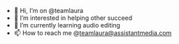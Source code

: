- 👋 Hi, I’m on @teamlaura
- 👀 I’m interested in helping other succeed 
- 🌱 I’m currently learning audio editing
- 📫 How to reach me @teamlaura@assistantmedia.com

<!---
teamlaura/teamlaura is a ✨ special ✨ repository because its `README.md` (this file) appears on your GitHub profile.
You can click the Preview link to take a look at your changes.
--->
